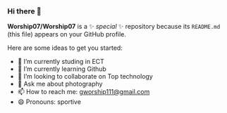 ### Hi there 👋


**Worship07/Worship07** is a ✨ _special_ ✨ repository because its `README.md` (this file) appears on your GitHub profile.

Here are some ideas to get you started:

- 🔭 I’m currently studing in ECT
- 🌱 I’m currently learning Github
- 👯 I’m looking to collaborate on Top technology
- 💬 Ask me about photography
- 📫 How to reach me: gworship111@gmail.com
- 😄 Pronouns: sportive


